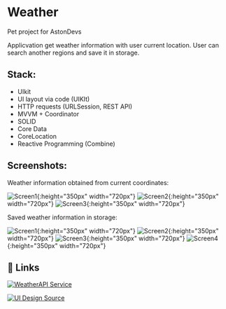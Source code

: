 # Weather

Pet project for AstonDevs 

Applicvation get weather information with user current location. User can search another regions and save it in storage.

## Stack: 
- UIkit
- UI layout via code (UIKIt)
- HTTP requests (URLSession, REST API)
- MVVM + Coordinator
- SOLID
- Core Data
- CoreLocation
- Reactive Programming (Combine) 

## Screenshots:

Weather information obtained from current coordinates:

![Screen1](Screens/1.png){:height="350px" width="720px"} ![Screen2](Screens/2.png){:height="350px" width="720px"} ![Screen3](Screens/3.png){:height="350px" width="720px"}

Saved weather information in storage:

![Screen1](Screens/4.png){:height="350px" width="720px"} ![Screen2](Screens/5.png){:height="350px" width="720px"} ![Screen3](Screens/6.png){:height="350px" width="720px"} ![Screen4](Screens/7.png){:height="350px" width="720px"}

## 🔗 Links

[![WeatherAPI Service](https://img.shields.io/badge/WeatherAPI%20Server-Link-green)](https://www.weatherapi.com)

[![UI Design Source](https://img.shields.io/badge/UI%20Design%20source-Link-green)](https://uizard.io/templates/mobile-app-templates/weather-mobile-app-dark/)


